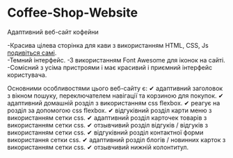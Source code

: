 # Coffee-Shop-Website
Адаптивний веб-сайт кофейни

-Красива цілева сторінка для кави з використанням HTML, CSS, Js [подивіться самі](https://valeria-99.github.io/Coffee-Shop-Website/).  
-Темний інтерфейс. 
-З використанням Font Awesome для іконок на сайті. 
-Сомісний з усіма пристроями і має красивий і приємний інтерфейс користувача.

Основними особливостями цього веб-сайту є: ✔ адаптивний заголовок з вікном пошуку, переключателем навігації та корзиною для покупок. ✔ адаптивний домашній розділ з використанням css flexbox. ✔ реагує на розділ за допомогою css flexbox. ✔ відгуківний розділ карти меню з використанням сетки css. ✔ адаптивний розділ карточек товарів з використанням сетки css. ✔ отзывчивий розділ відгуків / відгуків з використанням сетки css. ✔ відгуківний розділ контактної форми використання сетки css. ✔ адаптивний розділ блогів / новинних карток з використанням сетки css. ✔ отзывчивий нижній колонтитул.
